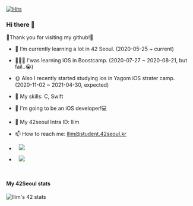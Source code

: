 [![Hits](https://hits.seeyoufarm.com/api/count/incr/badge.svg?url=https%3A%2F%2Fgithub.com%2Flina0322)](https://hits.seeyoufarm.com) 

### Hi there 👋

🥳Thank you for visiting my github!🥳

- 🌱 I’m currently learning a lot in 42 Seoul. (2020-05-25 ~ current)
- 🤦🏻‍♀️ I'was learning iOS in Boostcamp. (2020-07-27 ~ 2020-08-21, but fail..😭)
- 🌞 Also I recently started studying ios in Yagom iOS strater camp. (2020-11-02 ~ 2021-04-30, expected)  

- 🏹 My skills: C, Swift
- 🤩 I'm going to be an iOS developer!💻


- 💬 My 42seoul Intra ID: llim
- 📫 How to reach me: llim@student.42seoul.kr
- <img 
        src="https://img.shields.io/badge/-Velog-black?style=flat&logo=vimeo&logoColor=green"
        style="height : auto; margin-left : 10px; margin-right : 10px;"/>
- <img 
        src="http://img.shields.io/badge/-Instagram-black?style=flat&logo=Instagram&link=https://instagram.com/l.lina__"
        style="height : auto; margin-left : 10px; margin-right : 10px;"/>
</br>

#### My 42Seoul stats
![llim's 42 stats](https://badge42.herokuapp.com/api/stats/llim?privacyEmail=true)
    
    

